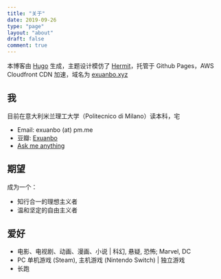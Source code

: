 ```yaml
---
title: "关于"
date: 2019-09-26
type: "page"
layout: "about"
draft: false
comment: true
---
```


本博客由 [Hugo](https://gohugo.io/) 生成，主题设计模仿了 [Hermit](https://hugo-theme-hermit.netlify.com/posts/)，托管于 Github Pages，AWS Cloudfront CDN 加速，域名为 [exuanbo.xyz](https://exuanbo.xyz)

## 我

目前在意大利米兰理工大学（Politecnico di Milano）读本科，宅

- Email: exuanbo (at) pm.me
- 豆瓣: [Exuanbo](https://www.douban.com/people/121508967/)
- [Ask me anything](https://peing.net/zh-CN/exuanbo?event=0)

## 期望

成为一个：

- 知行合一的理想主义者
- 温和坚定的自由主义者

## 爱好

- 电影、电视剧、动画、漫画、小说 | 科幻, 悬疑, 恐怖; Marvel, DC
- PC 单机游戏 (Steam), 主机游戏 (Nintendo Switch) | 独立游戏
- 长跑
